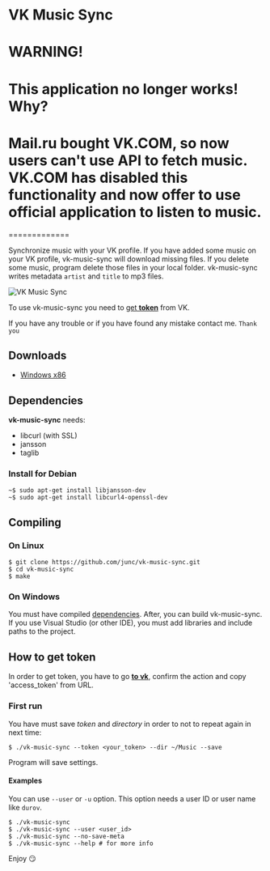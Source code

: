 
VK Music Sync
=============

# WARNING!
# This application no longer works! Why?
# Mail.ru bought VK.COM, so now users can't use API to fetch music. VK.COM has disabled this functionality and now offer to use official application to listen to music.

=============

Synchronize music with your VK profile.
If you have added some music on your VK profile, vk-music-sync will download missing files. If you delete some music, program delete those files in your local folder.
vk-music-sync writes metadata `artist` and `title` to mp3 files.

![VK Music Sync](https://dl.dropboxusercontent.com/u/110426823/projects/scr/vk-music-sync.png "VK Music Sync")

To use vk-music-sync you need to [get **token**](#how-to-get-token) from VK.

If you have any trouble or if you have found any mistake contact me. `Thank you`

## Downloads
+ [Windows x86](https://dl.dropboxusercontent.com/u/110426823/projects/binaries/vk-music-sync-0.0.4.7z)

## Dependencies
**vk-music-sync** needs:
- libcurl (with SSL)
- jansson
- taglib

### Install for Debian
    ~$ sudo apt-get install libjansson-dev
    ~$ sudo apt-get install libcurl4-openssl-dev

## Compiling
### On Linux
    $ git clone https://github.com/junc/vk-music-sync.git
    $ cd vk-music-sync
    $ make
### On Windows
You must have compiled [dependencies](#dependencies). After, you can build vk-music-sync. If you use Visual Studio (or other IDE), you must add libraries and include paths to the project.

## How to get token
In order to get token, you have to go **[to vk](https://oauth.vk.com/authorize?client_id=4509223&scope=audio,offline&redirect_uri=http:%2F%2Foauth.vk.com%2Fblank.html&display=wap&response_type=token)**, confirm the action and copy 'access_token' from URL.

### First run
You have must save *token* and *directory* in order to not to repeat again in next time:

    $ ./vk-music-sync --token <your_token> --dir ~/Music --save

Program will save settings.

#### Examples
You can use `--user` or `-u` option. This option needs a user ID or user name like `durov`.

    $ ./vk-music-sync
    $ ./vk-music-sync --user <user_id>
    $ ./vk-music-sync --no-save-meta
    $ ./vk-music-sync --help # for more info

Enjoy :smirk:
